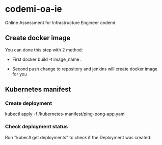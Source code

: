 # codemi-oa-ie
Online Assessment for Infrastructure Engineer codemi

## Create docker image 
You can done this step with 2 method:

- First
    docker build -t image_name .
    
- Second
    push change to repository and jenkins will create docker image for you

## Kubernetes manifest

### Create deployment 
kubectl apply -f /kubernetes-manifest/ping-pong-app.yaml

### Check deployment status
Run "kubectl get deployments" to check if the Deployment was created.



